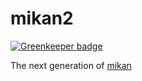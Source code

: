 mikan2
======

[![Greenkeeper badge](https://badges.greenkeeper.io/munky69rock/mikan2.svg)](https://greenkeeper.io/)

The next generation of [mikan](https://github.com/munky69rock/mikan)
